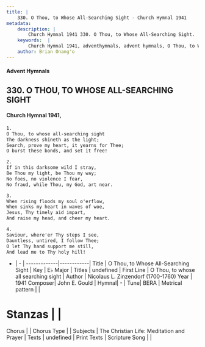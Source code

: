 ```yaml
---
title: |
    330. O Thou, to Whose All-Searching Sight - Church Hymnal 1941
metadata:
    description: |
        Church Hymnal 1941 330. O Thou, to Whose All-Searching Sight.  O Thou, to whose all-searching sight  The darkness shineth as the light;  Search, prove my heart, it yearns for Thee;  O burst these bonds, and set it free! 
    keywords:  |
        Church Hymnal 1941, adventhymnals, advent hymnals, O Thou, to Whose All-Searching Sight, O Thou, to whose all searching sight. 
    author: Brian Onang'o
---
```


#### Advent Hymnals
## 330. O THOU, TO WHOSE ALL-SEARCHING SIGHT
####  Church Hymnal 1941,

```txt
1.
O Thou, to whose all-searching sight 
The darkness shineth as the light; 
Search, prove my heart, it yearns for Thee; 
O burst these bonds, and set it free! 

2.
If in this darksome wild I stray, 
Be Thou my light, be Thou my way; 
No foes, no violence I fear, 
No fraud, while Thou, my God, art near. 

3.
When rising floods my soul o'erflow, 
When sinks my heart in waves of woe, 
Jesus, Thy timely aid impart, 
And raise my head, and cheer my heart. 

4.
Saviour, where'er Thy steps I see, 
Dauntless, untired, I follow Thee; 
O let Thy hand support me still, 
And lead me to Thy holy hill!

```

- |   -  |
-------------|------------|
Title | O Thou, to Whose All-Searching Sight |
Key | E♭ Major |
Titles | undefined |
First Line | O Thou, to whose all searching sight |
Author | Nicolaus L. Zinzendorf (1700-1760)
Year | 1941
Composer| John E. Gould |
Hymnal|  - |
Tune| BERA |
Metrical pattern | |
# Stanzas |  |
Chorus |  |
Chorus Type |  |
Subjects | The Christian Life: Meditation and Prayer |
Texts | undefined |
Print Texts | 
Scripture Song |  |
    
